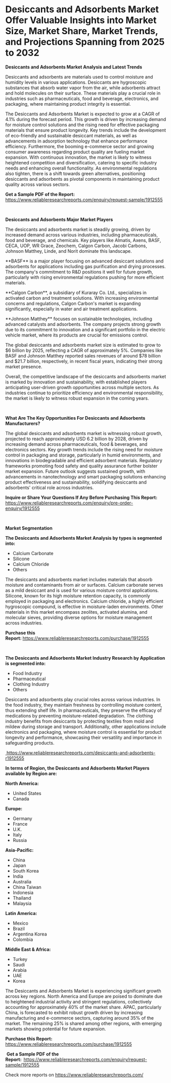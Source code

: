 <p><h1>Desiccants and Adsorbents Market Offer Valuable Insights into Market Size, Market Share, Market Trends, and Projections Spanning from 2025 to 2032</h1></p><p><strong>Desiccants and Adsorbents Market Analysis and Latest Trends</strong></p>
<p><p>Desiccants and adsorbents are materials used to control moisture and humidity levels in various applications. Desiccants are hygroscopic substances that absorb water vapor from the air, while adsorbents attract and hold molecules on their surface. These materials play a crucial role in industries such as pharmaceuticals, food and beverage, electronics, and packaging, where maintaining product integrity is essential.</p><p>The Desiccants and Adsorbents Market is expected to grow at a CAGR of 4.1% during the forecast period. This growth is driven by increasing demand for moisture control solutions and the rising need for effective packaging materials that ensure product longevity. Key trends include the development of eco-friendly and sustainable desiccant materials, as well as advancements in adsorption technology that enhance performance efficiency. Furthermore, the booming e-commerce sector and growing consumer awareness regarding product quality are fueling market expansion. With continuous innovation, the market is likely to witness heightened competition and diversification, catering to specific industry needs and enhancing overall functionality. As environmental regulations also tighten, there is a shift towards green alternatives, positioning desiccants and adsorbents as pivotal components in maintaining product quality across various sectors.</p></p>
<p><strong>Get a Sample PDF of the Report:&nbsp;</strong> <a href="https://www.reliableresearchreports.com/enquiry/request-sample/1912555?utm_campaign=3193&utm_medium=2&utm_source=Github&utm_content=ia&utm_term=03042025&utm_id=desiccants-and-adsorbents">https://www.reliableresearchreports.com/enquiry/request-sample/1912555</a></p>
<p>&nbsp;</p>
<p><strong>Desiccants and Adsorbents Major Market Players</strong></p>
<p><p>The desiccants and adsorbents market is steadily growing, driven by increased demand across various industries, including pharmaceuticals, food and beverage, and chemicals. Key players like Almatis, Axens, BASF, CECA, UOP, WR Grace, Zeochem, Calgon Carbon, Jacobi Carbons, Johnson Matthey, Linde, and Norit dominate this landscape.</p><p>**BASF** is a major player focusing on advanced desiccant solutions and adsorbents for applications including gas purification and drying processes. The company's commitment to R&D positions it well for future growth, particularly with rising environmental regulations pushing for more efficient materials.</p><p>**Calgon Carbon**, a subsidiary of Kuraray Co. Ltd., specializes in activated carbon and treatment solutions. With increasing environmental concerns and regulations, Calgon Carbon's market is expanding significantly, especially in water and air treatment applications.</p><p>**Johnson Matthey** focuses on sustainable technologies, including advanced catalysts and adsorbents. The company projects strong growth due to its commitment to innovation and a significant portfolio in the electric vehicle market, where its products are crucial for emissions control.</p><p>The global desiccants and adsorbents market size is estimated to grow to $6 billion by 2025, reflecting a CAGR of approximately 5%. Companies like BASF and Johnson Matthey reported sales revenues of around $78 billion and $21.7 billion, respectively, in recent fiscal years, indicating their strong market presence.</p><p>Overall, the competitive landscape of the desiccants and adsorbents market is marked by innovation and sustainability, with established players anticipating user-driven growth opportunities across multiple sectors. As industries continue to prioritize efficiency and environmental responsibility, the market is likely to witness robust expansion in the coming years.</p></p>
<p>&nbsp;</p>
<p><strong>What Are The Key Opportunities For Desiccants and Adsorbents Manufacturers?</strong></p>
<p><p>The global desiccants and adsorbents market is witnessing robust growth, projected to reach approximately USD 6.2 billion by 2028, driven by increasing demand across pharmaceuticals, food & beverages, and electronics sectors. Key growth trends include the rising need for moisture control in packaging and storage, particularly in humid environments, and innovations in biodegradable and efficient adsorbent materials. Regulatory frameworks promoting food safety and quality assurance further bolster market expansion. Future outlook suggests sustained growth, with advancements in nanotechnology and smart packaging solutions enhancing product effectiveness and sustainability, solidifying desiccants and adsorbents' critical role across industries.</p></p>
<p><strong>Inquire or Share Your Questions If Any Before Purchasing This Report:</strong> <a href="https://www.reliableresearchreports.com/enquiry/pre-order-enquiry/1912555?utm_campaign=3193&utm_medium=2&utm_source=Github&utm_content=ia&utm_term=03042025&utm_id=desiccants-and-adsorbents">https://www.reliableresearchreports.com/enquiry/pre-order-enquiry/1912555</a></p>
<p>&nbsp;</p>
<p><strong>Market Segmentation</strong></p>
<p><strong>The Desiccants and Adsorbents Market Analysis by types is segmented into:</strong></p>
<p><ul><li>Calcium Carbonate</li><li>Silicone</li><li>Calcium Chloride</li><li>Others</li></ul></p>
<p><p>The desiccants and adsorbents market includes materials that absorb moisture and contaminants from air or surfaces. Calcium carbonate serves as a mild desiccant and is used for various moisture control applications. Silicone, known for its high moisture retention capacity, is commonly employed in packaging and electronics. Calcium chloride, a highly efficient hygroscopic compound, is effective in moisture-laden environments. Other materials in this market encompass zeolites, activated alumina, and molecular sieves, providing diverse options for moisture management across industries.</p></p>
<p><strong>Purchase this Report:&nbsp;</strong><a href="https://www.reliableresearchreports.com/purchase/1912555?utm_campaign=3193&utm_medium=2&utm_source=Github&utm_content=ia&utm_term=03042025&utm_id=desiccants-and-adsorbents">https://www.reliableresearchreports.com/purchase/1912555</a></p>
<p>&nbsp;</p>
<p><strong>The Desiccants and Adsorbents Market Industry Research by Application is segmented into:</strong></p>
<p><ul><li>Food Industry</li><li>Pharmaceutical</li><li>Clothing Industry</li><li>Others</li></ul></p>
<p><p>Desiccants and adsorbents play crucial roles across various industries. In the food industry, they maintain freshness by controlling moisture content, thus extending shelf life. In pharmaceuticals, they preserve the efficacy of medications by preventing moisture-related degradation. The clothing industry benefits from desiccants by protecting textiles from mold and mildew during storage and transport. Additionally, other applications include electronics and packaging, where moisture control is essential for product longevity and performance, showcasing their versatility and importance in safeguarding products.</p></p>
<p><a href="https://www.reliableresearchreports.com/desiccants-and-adsorbents-r1912555?utm_campaign=3193&utm_medium=2&utm_source=Github&utm_content=ia&utm_term=03042025&utm_id=desiccants-and-adsorbents">&nbsp;https://www.reliableresearchreports.com/desiccants-and-adsorbents-r1912555</a></p>
<p><strong>In terms of Region, the Desiccants and Adsorbents Market Players available by Region are:</strong></p>
<p>
    <p> <strong> North America: </strong>
        <ul>
            <li>United States</li>
            <li>Canada</li>
        </ul>
        </p> 
    <p> <strong> Europe: </strong>
        <ul>
            <li>Germany</li>
            <li>France</li>
            <li>U.K.</li>
            <li>Italy</li>
            <li>Russia</li>
        </ul>
        </p> 
    <p> <strong> Asia-Pacific: </strong>
        <ul>
            <li>China</li>
            <li>Japan</li>
            <li>South Korea</li>
            <li>India</li>
            <li>Australia</li>
            <li>China Taiwan</li>
            <li>Indonesia</li>
            <li>Thailand</li>
            <li>Malaysia</li>
        </ul>
        </p> 
    <p> <strong> Latin America: </strong>
        <ul>
            <li>Mexico</li>
            <li>Brazil</li>
            <li>Argentina Korea</li>
            <li>Colombia</li>
        </ul>
        </p> 
    <p> <strong> Middle East & Africa: </strong>
        <ul>
            <li>Turkey</li>
            <li>Saudi</li>
            <li>Arabia</li>
            <li>UAE</li>
            <li>Korea</li>
        </ul>
    </p>
    </p>
<p><p>The Desiccants and Adsorbents Market is experiencing significant growth across key regions. North America and Europe are poised to dominate due to heightened industrial activity and stringent regulations, collectively accounting for approximately 40% of the market share. APAC, particularly China, is forecasted to exhibit robust growth driven by increasing manufacturing and e-commerce sectors, capturing around 35% of the market. The remaining 25% is shared among other regions, with emerging markets showing potential for future expansion.</p></p>
<p><strong>Purchase this Report: </strong><a href="https://www.reliableresearchreports.com/purchase/1912555?utm_campaign=3193&utm_medium=2&utm_source=Github&utm_content=ia&utm_term=03042025&utm_id=desiccants-and-adsorbents">https://www.reliableresearchreports.com/purchase/1912555</a></p>
<p>&nbsp;<strong>Get a Sample PDF of the Report:&nbsp;&nbsp;</strong><a href="https://www.reliableresearchreports.com/enquiry/request-sample/1912555?utm_campaign=3193&utm_medium=2&utm_source=Github&utm_content=ia&utm_term=03042025&utm_id=desiccants-and-adsorbents">https://www.reliableresearchreports.com/enquiry/request-sample/1912555</a></p>
<p><strong></strong></p>
<p>Check more reports on <a href="https://www.reliableresearchreports.com/?utm_campaign=3193&utm_medium=2&utm_source=Github&utm_content=ia&utm_term=03042025&utm_id=desiccants-and-adsorbents">https://www.reliableresearchreports.com/</a></p>